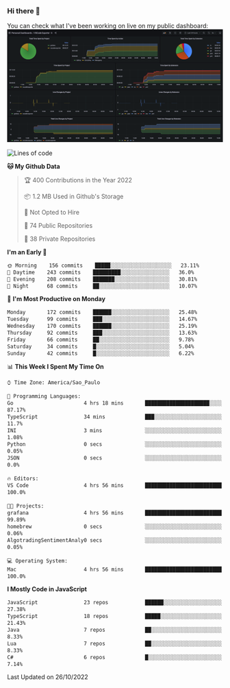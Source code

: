 ### Hi there 👋

<!--
**guicaulada/guicaulada** is a ✨ _special_ ✨ repository because its `README.md` (this file) appears on your GitHub profile.

Here are some ideas to get you started:

- 🔭 I’m currently working on ...
- 🌱 I’m currently learning ...
- 👯 I’m looking to collaborate on ...
- 🤔 I’m looking for help with ...
- 💬 Ask me about ...
- 📫 How to reach me: ...
- 😄 Pronouns: ...
- ⚡ Fun fact: ...
-->

You can check what I've been working on live on my public dashboard:
[![Grafana dashboard](./img/dashboard.png)](https://guicaulada.grafana.net/public-dashboards/e00f2ad838544b02826e8c075c05df45?orgId=1&refresh=30s)

<!--START_SECTION:waka-->
![Lines of code](https://img.shields.io/badge/From%20Hello%20World%20I%27ve%20Written-2.6%20million%20lines%20of%20code-blue)

**🐱 My Github Data** 

> 🏆 400 Contributions in the Year 2022
 > 
> 📦 1.2 MB Used in Github's Storage 
 > 
> 🚫 Not Opted to Hire
 > 
> 📜 74 Public Repositories 
 > 
> 🔑 38 Private Repositories  
 > 
**I'm an Early 🐤** 

```text
🌞 Morning    156 commits    █████░░░░░░░░░░░░░░░░░░░░   23.11% 
🌆 Daytime    243 commits    █████████░░░░░░░░░░░░░░░░   36.0% 
🌃 Evening    208 commits    ███████░░░░░░░░░░░░░░░░░░   30.81% 
🌙 Night      68 commits     ██░░░░░░░░░░░░░░░░░░░░░░░   10.07%

```
📅 **I'm Most Productive on Monday** 

```text
Monday       172 commits    ██████░░░░░░░░░░░░░░░░░░░   25.48% 
Tuesday      99 commits     ███░░░░░░░░░░░░░░░░░░░░░░   14.67% 
Wednesday    170 commits    ██████░░░░░░░░░░░░░░░░░░░   25.19% 
Thursday     92 commits     ███░░░░░░░░░░░░░░░░░░░░░░   13.63% 
Friday       66 commits     ██░░░░░░░░░░░░░░░░░░░░░░░   9.78% 
Saturday     34 commits     █░░░░░░░░░░░░░░░░░░░░░░░░   5.04% 
Sunday       42 commits     █░░░░░░░░░░░░░░░░░░░░░░░░   6.22%

```


📊 **This Week I Spent My Time On** 

```text
⌚︎ Time Zone: America/Sao_Paulo

💬 Programming Languages: 
Go                       4 hrs 18 mins       █████████████████████░░░░   87.17% 
TypeScript               34 mins             ███░░░░░░░░░░░░░░░░░░░░░░   11.7% 
INI                      3 mins              ░░░░░░░░░░░░░░░░░░░░░░░░░   1.08% 
Python                   0 secs              ░░░░░░░░░░░░░░░░░░░░░░░░░   0.05% 
JSON                     0 secs              ░░░░░░░░░░░░░░░░░░░░░░░░░   0.0%

🔥 Editors: 
VS Code                  4 hrs 56 mins       █████████████████████████   100.0%

🐱‍💻 Projects: 
grafana                  4 hrs 56 mins       █████████████████████████   99.89% 
homebrew                 0 secs              ░░░░░░░░░░░░░░░░░░░░░░░░░   0.06% 
AlgotradingSentimentAnaly0 secs              ░░░░░░░░░░░░░░░░░░░░░░░░░   0.05%

💻 Operating System: 
Mac                      4 hrs 56 mins       █████████████████████████   100.0%

```

**I Mostly Code in JavaScript** 

```text
JavaScript               23 repos            ██████░░░░░░░░░░░░░░░░░░░   27.38% 
TypeScript               18 repos            █████░░░░░░░░░░░░░░░░░░░░   21.43% 
Java                     7 repos             ██░░░░░░░░░░░░░░░░░░░░░░░   8.33% 
Lua                      7 repos             ██░░░░░░░░░░░░░░░░░░░░░░░   8.33% 
C#                       6 repos             █░░░░░░░░░░░░░░░░░░░░░░░░   7.14%

```



 Last Updated on 26/10/2022
<!--END_SECTION:waka-->

